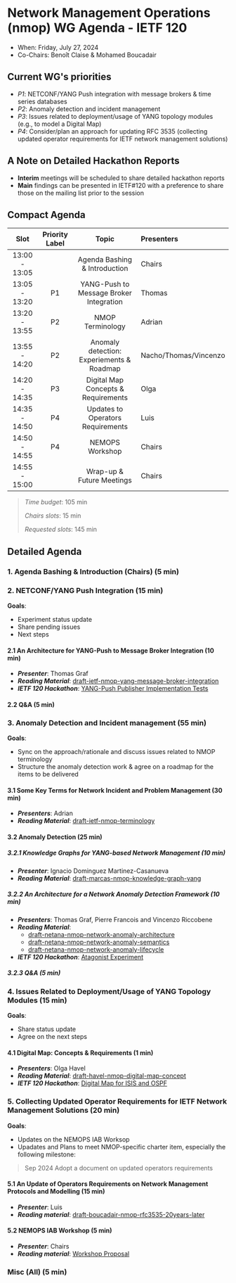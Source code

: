 # Network Management Operations (nmop) WG Agenda - IETF 120

* When: Friday, July 27, 2024
* Co-Chairs: Benoît Claise & Mohamed Boucadair

## Current WG's priorities

* *P1*: NETCONF/YANG Push integration with message brokers & time series databases
* *P2*: Anomaly detection and incident management
* *P3*: Issues related to deployment/usage of YANG topology modules (e.g., to model a Digital Map)
* *P4*: Consider/plan an approach for updating RFC 3535 (collecting updated operator requirements for IETF network management solutions)

## A Note on Detailed Hackathon Reports

* **Interim** meetings will be scheduled to share detailed hackathon reports
* **Main** findings can be presented in IETF#120 with a preference to share those on the mailing list prior to the session

## Compact Agenda

| Slot          | Priority Label |Topic              | Presenters      |
|:-------------:|:--------:|:----------------:|:----------------|
| 13:00 - 13:05 || Agenda Bashing & Introduction| Chairs    |
| 13:05 - 13:20 |P1| YANG-Push to Message Broker Integration | Thomas    |
| 13:20 - 13:55 |P2| NMOP Terminology | Adrian    |
| 13:55 - 14:20 |P2| Anomaly detection: Experiements & Roadmap | Nacho/Thomas/Vincenzo |
| 14:20 - 14:35 |P3| Digital Map Concepts & Requirements | Olga    |
| 14:35 - 14:50 |P4| Updates to Operators Requirements | Luis    |
| 14:50 - 14:55 |P4| NEMOPS Workshop  | Chairs    |
| 14:55 - 15:00 || Wrap-up & Future Meetings |  Chairs |

> _Time budget_: 105 min
> 
> _Chairs slots_: 15 min
> 
> _Requested slots_: 145 min

## Detailed Agenda

### 1. Agenda Bashing & Introduction (Chairs) (5 min)
   
### 2. NETCONF/YANG Push Integration (15 min)

**Goals**: 
* Experiment status update
* Share pending issues
* Next steps

#### 2.1 An Architecture for YANG-Push to Message Broker Integration (10 min)

 * ***Presenter***: Thomas Graf
 * ***Reading Material***: [draft-ietf-nmop-yang-message-broker-integration](https://datatracker.ietf.org/doc/draft-ietf-nmop-yang-message-broker-integration/)
 * ***IETF 120 Hackathon***: [YANG-Push Publisher Implementation Tests](https://github.com/network-analytics/ietf-network-analytics-document-status/tree/main/120/Hackathon)

#### 2.2 Q&A (5 min)

### 3. Anomaly Detection and Incident management (55 min)

**Goals**: 
* Sync on the approach/rationale and discuss issues related to NMOP terminology
* Structure the anomaly detection work & agree on a roadmap for the items to be delivered

#### 3.1 Some Key Terms for Network Incident and Problem Management (30 min)

 * ***Presenters***: Adrian
 * ***Reading Material***: [draft-ietf-nmop-terminology](https://datatracker.ietf.org/doc/draft-ietf-nmop-terminology/)

#### 3.2 Anomaly Detection (25 min)

##### 3.2.1 Knowledge Graphs for YANG-based Network Management (10 min)

 * ***Presenter***: Ignacio Dominguez Martinez-Casanueva
 * ***Reading Material***: [draft-marcas-nmop-knowledge-graph-yang](https://datatracker.ietf.org/doc/draft-marcas-nmop-knowledge-graph-yang/)

##### 3.2.2 An Architecture for a Network Anomaly Detection Framework (10 min)

 * ***Presenters***: Thomas Graf, Pierre Francois and Vincenzo Riccobene
 * ***Reading Material***:
    + [draft-netana-nmop-network-anomaly-architecture](https://datatracker.ietf.org/doc/draft-netana-nmop-network-anomaly-architecture/)
    + [draft-netana-nmop-network-anomaly-semantics](https://datatracker.ietf.org/doc/draft-netana-nmop-network-anomaly-semantics/)
    + [draft-netana-nmop-network-anomaly-lifecycle](https://datatracker.ietf.org/doc/draft-netana-nmop-network-anomaly-lifecycle/)
 * ***IETF 120 Hackathon***: [Atagonist Experiment](https://github.com/vriccobene/antagonist)

##### 3.2.3 Q&A (5 min)

### 4. Issues Related to Deployment/Usage of YANG Topology Modules (15 min)

**Goals**: 
* Share status update
* Agree on the next steps

#### 4.1 Digital Map: Concepts & Requirements (1 min)

 * ***Presenters***: Olga Havel
 * ***Reading Material***: [draft-havel-nmop-digital-map-concept](https://datatracker.ietf.org/doc/draft-havel-nmop-digital-map-concept/)
 * ***IETF 120 Hackathon***: [Digital Map for ISIS and OSPF](https://wiki.ietf.org/en/meeting/120/hackathon#digital-map-for-isis-and-ospf)

### 5. Collecting Updated Operator Requirements for IETF Network Management Solutions (20 min)

**Goals**: 

* Updates on the NEMOPS IAB Worksop
* Upadates and Plans to meet NMOP-specific charter item, especially the following milestone:

>Sep 2024	Adopt a document on updated operators requirements

#### 5.1 An Update of Operators Requirements on Network Management Protocols and Modelling (15 min)

   - ***Presenter***: Luis
   - ***Reading material***: [draft-boucadair-nmop-rfc3535-20years-later](https://datatracker.ietf.org/doc/draft-boucadair-nmop-rfc3535-20years-later/)

#### 5.2 NEMOPS IAB Workshop (5 min)

   - ***Presenter***: Chairs
   - ***Reading material***: [Workshop Proposal](https://github.com/ietf-wg-nmop/Logistic/blob/main/IAB%20Workshop.md)
    
### Misc (All) (5 min)

